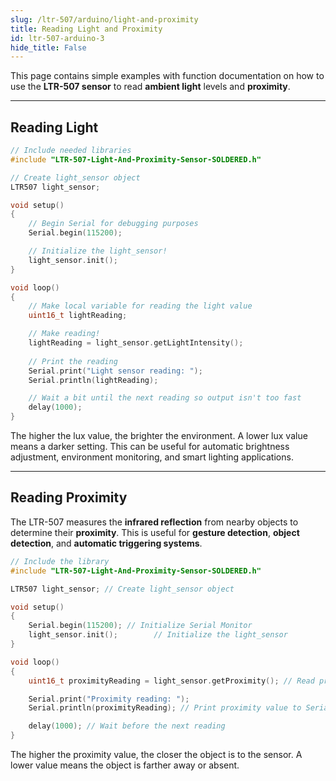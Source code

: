 ```yaml
---
slug: /ltr-507/arduino/light-and-proximity
title: Reading Light and Proximity
id: ltr-507-arduino-3
hide_title: False
---
```


This page contains simple examples with function documentation on how to use the **LTR-507 sensor** to read **ambient light** levels and **proximity**.

---

## Reading Light

```cpp
// Include needed libraries
#include "LTR-507-Light-And-Proximity-Sensor-SOLDERED.h"

// Create light_sensor object
LTR507 light_sensor;

void setup()
{
    // Begin Serial for debugging purposes
    Serial.begin(115200);

    // Initialize the light_sensor!
    light_sensor.init();
}

void loop()
{
    // Make local variable for reading the light value
    uint16_t lightReading;

    // Make reading!
    lightReading = light_sensor.getLightIntensity();
    
    // Print the reading
    Serial.print("Light sensor reading: ");
    Serial.println(lightReading);

    // Wait a bit until the next reading so output isn't too fast
    delay(1000);
}

```

<FunctionDocumentation functionName="light_sensor.getLightIntensity()" description="Reads the ambient light intensity in lux from the LTR-507 sensor." returnDescription="A 16-bit integer (lux)." parameters={[]} />

<InfoBox> The higher the lux value, the brighter the environment. A lower lux value means a darker setting. This can be useful for automatic brightness adjustment, environment monitoring, and smart lighting applications. </InfoBox>

<CenteredImage src="/img/ltr-507/serialmonitor_light.png" alt="Serial Monitor" caption="LCR-507 Light Sensor Serial Monitor output"/>

<QuickLink title="readLight.ino" description="Example file for reading the light light_sensor value using the LTR-507" url="https://github.com/SolderedElectronics/Soldered-Digital-Light-Sensor-Arduino-Library/blob/main/examples/readLight/readLight.ino" />

---

## Reading Proximity

The LTR-507 measures the **infrared reflection** from nearby objects to determine their **proximity**. This is useful for **gesture detection**, **object detection**, and **automatic triggering systems**.

```cpp
// Include the library
#include "LTR-507-Light-And-Proximity-Sensor-SOLDERED.h"

LTR507 light_sensor; // Create light_sensor object

void setup()
{
    Serial.begin(115200); // Initialize Serial Monitor
    light_sensor.init();        // Initialize the light_sensor
}

void loop()
{
    uint16_t proximityReading = light_sensor.getProximity(); // Read proximity value

    Serial.print("Proximity reading: ");
    Serial.println(proximityReading); // Print proximity value to Serial Monitor

    delay(1000); // Wait before the next reading
}

```

<FunctionDocumentation functionName="light_sensor.getProximity()" description="Reads the proximity value based on infrared reflection from nearby objects." returnDescription="A 16-bit integer." parameters={[]} />

<InfoBox> The higher the proximity value, the closer the object is to the sensor. A lower value means the object is farther away or absent.</InfoBox>

<CenteredImage src="/img/ltr-507/serialmonitor_proximity.png" alt="Serial Monitor" caption="LCR-507 Proximity Sensor Serial Monitor output"/>

<QuickLink title="readProximity.ino" description="Example file for reading the proximity sensor value using the LTR-507" url="https://github.com/SolderedElectronics/Soldered-Digital-Light-Sensor-Arduino-Library/blob/main/examples/readProximity/readProximity.ino" />